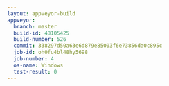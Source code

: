 ```yaml
---
layout: appveyor-build
appveyor:
  branch: master
  build-id: 48105425
  build-number: 526
  commit: 338297d50a63e6d879e85003f6e73856da0c895c
  job-id: oh0fu4bl48hy5698
  job-number: 4
  os-name: Windows
  test-result: 0
---
```


